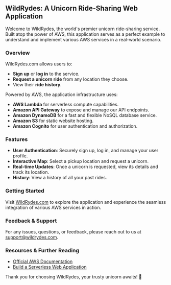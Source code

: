 ## WildRydes: A Unicorn Ride-Sharing Web Application

Welcome to WildRydes, the world's premier unicorn ride-sharing service. Built atop the power of AWS, this application serves as a perfect example to understand and implement various AWS services in a real-world scenario.

### Overview

WildRydes.com allows users to:

- **Sign up** or **log in** to the service.
- **Request a unicorn ride** from any location they choose.
- View their **ride history**.

Powered by AWS, the application infrastructure uses:

- **AWS Lambda** for serverless compute capabilities.
- **Amazon API Gateway** to expose and manage our API endpoints.
- **Amazon DynamoDB** for a fast and flexible NoSQL database service.
- **Amazon S3** for static website hosting.
- **Amazon Cognito** for user authentication and authorization.

### Features

- **User Authentication**: Securely sign up, log in, and manage your user profile.
- **Interactive Map**: Select a pickup location and request a unicorn.
- **Real-time Updates**: Once a unicorn is requested, view its details and track its location.
- **History**: View a history of all your past rides.

### Getting Started

Visit [WildRydes.com](http://www.wildrydes.com) to explore the application and experience the seamless integration of various AWS services in action.

### Feedback & Support

For any issues, questions, or feedback, please reach out to us at [support@wildrydes.com](mailto:support@wildrydes.com).

### Resources & Further Reading

- [Official AWS Documentation](https://aws.amazon.com/documentation/)
- [Build a Serverless Web Application](https://aws.amazon.com/getting-started/hands-on/build-serverless-web-app-lambda-apigateway-s3-dynamodb-cognito/) 

Thank you for choosing WildRydes, your trusty unicorn awaits! 🦄
